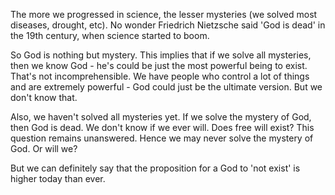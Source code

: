 

The more we progressed in science, the lesser mysteries (we solved most diseases, drought, etc).
No wonder Friedrich Nietzsche said 'God is dead' in the 19th century, when science started to boom. 

So God is nothing but mystery. This implies that if we solve all mysteries, then we know God - he's could be just 
the most powerful being to exist. That's not incomprehensible. We have people who control a lot of things and are 
extremely powerful - God could just be the ultimate version. But we don't know that.

Also, we haven't solved all mysteries yet. If we solve the mystery of God, then God is dead. We don't know if we ever will. Does free will exist? This question remains unanswered.
Hence we may never solve the mystery of God. Or will we?

But we can definitely say that the proposition for a God to 'not exist' is higher today than ever.
